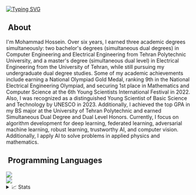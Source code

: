 
[![Typing SVG](https://readme-typing-svg.demolab.com?font=Georgia&duration=2002&pause=100&color=1C5483&multiline=true&width=500&height=80&lines=Mohammad+Hossein+Badiei;AI+Robustness+%7C+AI+Reasoning+%7C+AI+Safety;Generative+AI+%7C+AI+Alignment+%7C+Physics+AI)](https://git.io/typing-svg)


## &nbsp;About
I'm Mohammad Hossein. Over six years, I earned three academic degrees simultaneously: two bachelor's degrees (simultaneous dual degrees) in Computer Engineering and Electrical Engineering from Tehran Polytechnic University, and a master's degree (simultaneous dual level) in Electrical Engineering from the University of Tehran, while still pursuing my undergraduate dual degree studies.
Some of my academic achievements include earning a National Olympiad Gold Medal, ranking 9th in the National Electrical Engineering Olympiad, and securing 1st place in Mathematics and Computer Science at the 6th Young Scientists International Festival in 2022. Also, I was recognized as a distinguished Young Scientist of Basic Science and Technology by UNESCO in 2023. Additionally, I achieved the top GPA in my BS major at the University of Tehran Polytechnic and earned Simultaneous Dual Degree and Dual Level Honors.
Currently, I focus on algorithm development for deep learning, federated learning, adversarial machine learning, robust learning, trustworthy AI, and computer vision. Additionally, I apply AI to solve problems in applied physics and mathematics.

## &nbsp;Programming Languages
<div>
    <img src="https://skillicons.dev/icons?i=nodejs,python,cpp,c,matlab,js"/><br>
    <img src="https://skillicons.dev/icons?i=vuejs,css,html,java"/><br>
</div>

<div>
<details>
<summary>📈 Stats</summary>
<br>

<!--![](http://github-profile-summary-cards.vercel.app/api/cards/profile-details?username=MhBadiei&theme=nord_bright) 

![](http://github-profile-summary-cards.vercel.app/api/cards/repos-per-language?username=MhBadiei&theme=nord_bright) 
![](http://github-profile-summary-cards.vercel.app/api/cards/most-commit-language?username=MhBadiei&theme=nord_bright) -->
<img src="https://myreadme.vercel.app/api/embed/MhBadiei?panels=userstatistics,toplanguages,commitgraph" alt="reimaginedreadme" />
</div>

<!--
**shabihish/shabihish** is a ✨ _special_ ✨ repository because its `README.md` (this file) appears on your GitHub profile.

Here are some ideas to get you started:

- 🔭 I’m currently working on ...
- 🌱 I’m currently learning ...
- 👯 I’m looking to collaborate on ...
- 🤔 I’m looking for help with ...
- 💬 Ask me about ...
- 📫 How to reach me: ...
- 😄 Pronouns: ...
- ⚡ Fun fact: ...
-->
<!---
- 👋 Hi, I’m @MhBadiei
- 👀 I’m interested in ...
- 🌱 I’m currently learning ...
- 💞️ I’m looking to collaborate on ...
- 📫 How to reach me ...

MhBadiei/MhBadiei is a ✨ special ✨ repository because its `README.md` (this file) appears on your GitHub profile.
You can click the Preview link to take a look at your changes.
--->
